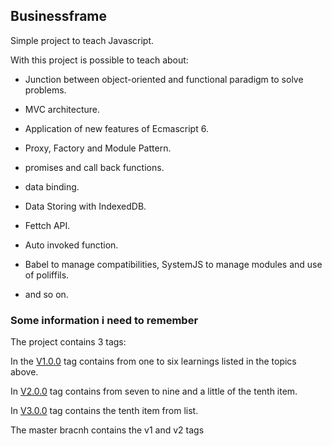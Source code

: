 ## Businessframe

Simple project to teach Javascript.

With this project is possible to teach about:

- Junction between object-oriented and functional paradigm to solve problems.

- MVC architecture.

- Application of new features of Ecmascript 6.

- Proxy, Factory and Module Pattern.

- promises and call back functions.

- data binding.

- Data Storing with IndexedDB.

- Fettch API.

- Auto invoked function.

- Babel to manage compatibilities, SystemJS to manage modules and use of poliffils.

- and so on.


### Some information i need to remember

The project contains 3 tags:

In the [V1.0.0](https://github.com/lucioleandro/businessframe/tree/v1.0.0) tag contains from one to six learnings listed in the topics above.

In [V2.0.0](https://github.com/lucioleandro/businessframe/tree/V2.0.0) tag contains from seven to nine and a little of the tenth item.

In [V3.0.0](https://github.com/lucioleandro/businessframe/tree/v3.0.0) tag contains the tenth item from list.

The master bracnh contains the v1 and v2 tags
